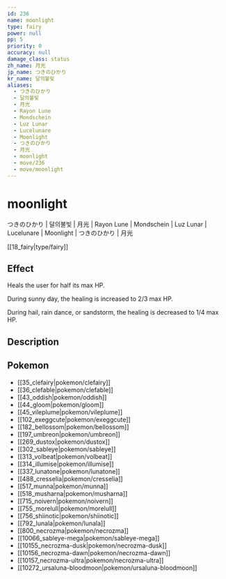 ```yaml
---
id: 236
name: moonlight
type: fairy
power: null
pp: 5
priority: 0
accuracy: null
damage_class: status
zh_name: 月光
jp_name: つきのひかり
kr_name: 달의불빛
aliases:
  - つきのひかり
  - 달의불빛
  - 月光
  - Rayon Lune
  - Mondschein
  - Luz Lunar
  - Lucelunare
  - Moonlight
  - つきのひかり
  - 月光
  - moonlight
  - move/236
  - move/moonlight
---
```

# moonlight
    
つきのひかり | 달의불빛 | 月光 | Rayon Lune | Mondschein | Luz Lunar | Lucelunare | Moonlight | つきのひかり | 月光

[[18_fairy|type/fairy]]

## Effect

Heals the user for half its max HP.

During sunny day, the healing is increased to 2/3 max HP.

During hail, rain dance, or sandstorm, the healing is decreased to 1/4 max HP.

## Description



## Pokemon

- [[35_clefairy|pokemon/clefairy]]
- [[36_clefable|pokemon/clefable]]
- [[43_oddish|pokemon/oddish]]
- [[44_gloom|pokemon/gloom]]
- [[45_vileplume|pokemon/vileplume]]
- [[102_exeggcute|pokemon/exeggcute]]
- [[182_bellossom|pokemon/bellossom]]
- [[197_umbreon|pokemon/umbreon]]
- [[269_dustox|pokemon/dustox]]
- [[302_sableye|pokemon/sableye]]
- [[313_volbeat|pokemon/volbeat]]
- [[314_illumise|pokemon/illumise]]
- [[337_lunatone|pokemon/lunatone]]
- [[488_cresselia|pokemon/cresselia]]
- [[517_munna|pokemon/munna]]
- [[518_musharna|pokemon/musharna]]
- [[715_noivern|pokemon/noivern]]
- [[755_morelull|pokemon/morelull]]
- [[756_shiinotic|pokemon/shiinotic]]
- [[792_lunala|pokemon/lunala]]
- [[800_necrozma|pokemon/necrozma]]
- [[10066_sableye-mega|pokemon/sableye-mega]]
- [[10155_necrozma-dusk|pokemon/necrozma-dusk]]
- [[10156_necrozma-dawn|pokemon/necrozma-dawn]]
- [[10157_necrozma-ultra|pokemon/necrozma-ultra]]
- [[10272_ursaluna-bloodmoon|pokemon/ursaluna-bloodmoon]]

